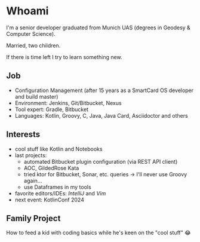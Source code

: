 # Whoami

I'm a senior developer graduated from Munich UAS (degrees in Geodesy & Computer Science).

Married, two children.

If there is time left I try to learn something new.

## Job

- Configuration Management (after 15 years as a SmartCard OS developer and build master)
- Environment: Jenkins, Git/Bitbucket, Nexus
- Tool expert: Gradle, Bitbucket
- Languages: Kotlin, Groovy, C, Java, Java Card, Asciidoctor and others

## Interests

- cool stuff like Kotlin and Notebooks
- last projects:
  - automated Bitbucket plugin configuration (via REST API client)
  - AOC, GildedRose Kata
  - tried ktor for Bitbucket, Sonar, etc. queries -> I'll never use Groovy again...
  - use Dataframes in my tools
- favorite editors/IDEs: _IntelliJ_ and _Vim_
- next event: KotlinConf 2024

## Family Project

How to feed a kid with coding basics while he's keen on the "cool stuff" 😂

<!---
apalopta/apalopta is a ✨ special ✨ repository because its `README.md` (this file) appears on your GitHub profile.
You can click the Preview link to take a look at your changes.
--->
